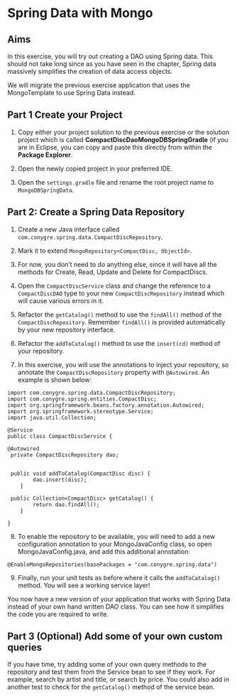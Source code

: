 # Spring Data with Mongo

## Aims
In this exercise, you will try out creating a DAO using Spring data. This should not take long since as you have seen in the chapter, Spring data massively simplifies the creation of data access objects.

We will migrate the previous exercise application that uses the MongoTemplate to use Spring Data instead. 

## Part 1 Create your Project

1.	Copy either your project solution to the previous exercise or the solution project which is called **CompactDiscDaoMongoDBSpringGradle** (if you are in Eclipse, you can copy and paste this directly from within the **Package Explorer**.

2.	Open the newly copied project in your preferred IDE.

3.	Open the `settings.gradle` file and rename the root project name to `MongoDBSpringData`. 

## Part 2: Create a Spring Data Repository

1.	Create a new Java interface called `com.conygre.spring.data.CompactDiscRepository`.

2.	Mark it to extend `MongoRepository<CompactDisc, ObjectId>`.

3.	For now, you don’t need to do anything else, since it will have all the methods for Create, Read, Update and Delete for CompactDiscs.

4.	Open the `CompactDiscService` class and change the reference to a `CompactDiscDAO` type to your new `CompactDiscRepository` instead which will cause various errors in it. 

5.	Refactor the `getCatalog()` method to use the `findAll()` method of the `CompactDiscRepository`. Remember `findAll()` is provided automatically by your new repository interface.

6.	Refactor the `addToCatalog()` method to use the `insert(cd)` method of your repository.

7.	In this exercise, you will use the annotations to inject your repository, so annotate the `CompactDiscRepository` property with `@Autowired`. An example is shown below:

```
import com.conygre.spring.data.CompactDiscRepository;
import com.conygre.spring.entities.CompactDisc;
import org.springframework.beans.factory.annotation.Autowired;
import org.springframework.stereotype.Service;
import java.util.Collection;

@Service
public class CompactDiscService {

@Autowired
 private CompactDiscRepository dao;


 public void addToCatalog(CompactDisc disc) {
        dao.insert(disc);
    }

 public Collection<CompactDisc> getCatalog() {
        return dao.findAll();
    }

}
```

8.	To enable the repository to be available, you will need to add a new configuration annotation to your MongoJavaConfig class, so open MongoJavaConfig.java, and add this additional annotation:

```
@EnableMongoRepositories(basePackages = "com.conygre.spring.data")
```
 
9.	Finally, run your unit tests as before where it calls the `addToCatalog()` method. You will see a working service layer!

You now have a new version of your application that works with Spring Data instead of your own hand written DAO class. You can see how it simplifies the code you are required to write.

## Part 3 (Optional) Add some of your own custom queries

If you have time, try adding some of your own query methods to the repository and test them from the Service bean to see if they work. For example, search by artist and title, or search by price. You could also add in another test to check for the `getCatalog()` method of the service bean.

